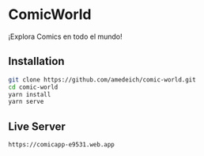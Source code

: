 # ComicWorld

¡Explora Comics en todo el mundo!

## Installation

```bash
git clone https://github.com/amedeich/comic-world.git
cd comic-world
yarn install
yarn serve
```

## Live Server

```bash
https://comicapp-e9531.web.app
```
